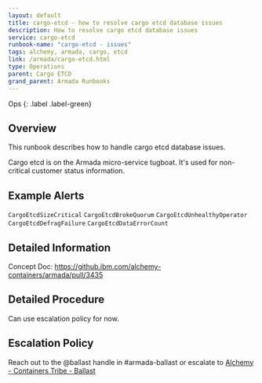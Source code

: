 ```yaml
---
layout: default
title: cargo-etcd - how to resolve cargo etcd database issues
description: How to resolve cargo etcd database issues
service: cargo-etcd
runbook-name: "cargo-etcd - issues"
tags: alchemy, armada, cargo, etcd
link: /armada/cargo-etcd.html
type: Operations
parent: Cargo ETCD
grand_parent: Armada Runbooks
---
```


Ops
{: .label .label-green}

## Overview

This runbook describes how to handle cargo etcd database issues.

Cargo etcd is on the Armada micro-service tugboat.
It's used for non-critical customer status information.

## Example Alerts

`CargoEtcdSizeCritical`
`CargoEtcdBrokeQuorum`
`CargoEtcdUnhealthyOperator`
`CargoEtcdDefragFailure`
`CargoEtcdDataErrorCount`

## Detailed Information

Concept Doc: https://github.ibm.com/alchemy-containers/armada/pull/3435

## Detailed Procedure

Can use escalation policy for now.

## Escalation Policy

Reach out to the @ballast handle in #armada-ballast or escalate to [Alchemy - Containers Tribe - Ballast](https://ibm.pagerduty.com/schedules#PP1MP9Q)
